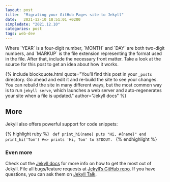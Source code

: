 ```yaml
---
layout: post
title:  "Migrating your GitHub Pages site to Jekyll"
date:   2021-12-10 18:51:01 +0200
simpledate: "2021.12.10"
categories: post
tags: web-dev
---
```


<p class="drop-cap">Where `YEAR` is a four-digit number, `MONTH` and `DAY` are both two-digit numbers, and `MARKUP` is the file extension representing the format used in the file. After that, include the necessary front matter. Take a look at the source for this post to get an idea about how it works.</p>

{% include blockquote.html quote="You’ll find this post in your `_posts` directory. Go ahead and edit it and re-build the site to see your changes. You can rebuild the site in many different ways, but the most common way is to run `jekyll serve`, which launches a web server and auto-regenerates your site when a file is updated." author="Jekyll docs" %}

## More

Jekyll also offers powerful support for code snippets:

{% highlight ruby %}
<code>
def print_hi(name)
  puts "Hi, #{name}"
end
print_hi('Tom')
#=> prints 'Hi, Tom' to STDOUT.
</code>
{% endhighlight %}

### Even more

Check out the [Jekyll docs][jekyll-docs] for more info on how to get the most out of Jekyll. File all bugs/feature requests at [Jekyll’s GitHub repo][jekyll-gh]. If you have questions, you can ask them on [Jekyll Talk][jekyll-talk].

[jekyll-docs]: https://jekyllrb.com/docs/home
[jekyll-gh]:   https://github.com/jekyll/jekyll
[jekyll-talk]: https://talk.jekyllrb.com/
